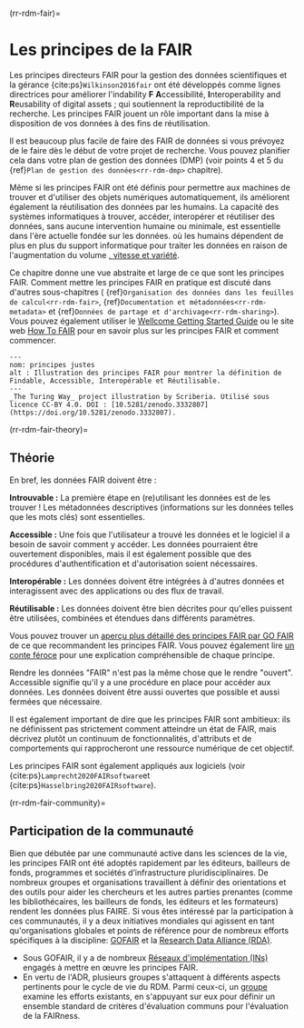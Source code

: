 (rr-rdm-fair)=
# Les principes de la FAIR

Les principes directeurs FAIR pour la gestion des données scientifiques et la gérance {cite:ps}`Wilkinson2016fair` ont été développés comme lignes directrices pour améliorer l'indability **F** **A**ccessibilité, **I**nteroperability and **R**eusability of digital assets ; qui soutiennent la reproductibilité de la recherche. Les principes FAIR jouent un rôle important dans la mise à disposition de vos données à des fins de réutilisation.

Il est beaucoup plus facile de faire des FAIR de données si vous prévoyez de le faire dès le début de votre projet de recherche. Vous pouvez planifier cela dans votre plan de gestion des données (DMP) (voir points 4 et 5 du {ref}`Plan de gestion des données<rr-rdm-dmp>` chapitre).

Même si les principes FAIR ont été définis pour permettre aux machines de trouver et d'utiliser des objets numériques automatiquement, ils améliorent également la réutilisation des données par les humains. La capacité des systèmes informatiques à trouver, accéder, interopérer et réutiliser des données, sans aucune intervention humaine ou minimale, est essentielle dans l'ère actuelle fondée sur les données. où les humains dépendent de plus en plus du support informatique pour traiter les données en raison de l'augmentation du volume [, vitesse et variété](https://www.zdnet.com/article/volume-velocity-and-variety-understanding-the-three-vs-of-big-data/).

Ce chapitre donne une vue abstraite et large de ce que sont les principes FAIR. Comment mettre les principes FAIR en pratique est discuté dans d'autres sous-chapitres ( {ref}`Organisation des données dans les feuilles de calcul<rr-rdm-fair>`, {ref}`Documentation et métadonnées<rr-rdm-metadata>` et {ref}`Données de partage et d'archivage<rr-rdm-sharing>`). Vous pouvez également utiliser le [Wellcome Getting Started Guide](https://f1000researchdata.s3.amazonaws.com/resources/FAIR_Open_GettingStarted.pdf) ou le site web [How To FAIR](https://howtofair.dk/) pour en savoir plus sur les principes FAIR et comment commencer.

```{figure} ../../figures/fair-principles.jpg
---
nom: principes justes
alt : Illustration des principes FAIR pour montrer la définition de Findable, Accessible, Interopérable et Réutilisable.
---
_The Turing Way_ project illustration by Scriberia. Utilisé sous licence CC-BY 4.0. DOI : [10.5281/zenodo.3332807](https://doi.org/10.5281/zenodo.3332807).
```

(rr-rdm-fair-theory)=
## Théorie

En bref, les données FAIR doivent être :

**Introuvable :** La première étape en (re)utilisant les données est de les trouver ! Les métadonnées descriptives (informations sur les données telles que les mots clés) sont essentielles.

**Accessible :** Une fois que l'utilisateur a trouvé les données et le logiciel il a besoin de savoir comment y accéder. Les données pourraient être ouvertement disponibles, mais il est également possible que des procédures d'authentification et d'autorisation soient nécessaires.

**Interopérable :** Les données doivent être intégrées à d'autres données et interagissent avec des applications ou des flux de travail.

**Réutilisable :** Les données doivent être bien décrites pour qu'elles puissent être utilisées, combinées et étendues dans différents paramètres.

Vous pouvez trouver un [aperçu plus détaillé des principes FAIR par GO FAIR](https://www.go-fair.org/fair-principles) de ce que recommandent les principes FAIR. Vous pouvez également lire [un conte féroce](https://doi.org/10.5281/zenodo.2248200) pour une explication compréhensible de chaque principe.

Rendre les données "FAIR" n'est pas la même chose que le rendre "ouvert". Accessible signifie qu'il y a une procédure en place pour accéder aux données. Les données doivent être aussi ouvertes que possible et aussi fermées que nécessaire.

Il est également important de dire que les principes FAIR sont ambitieux: ils ne définissent pas strictement comment atteindre un état de FAIR, mais décrivez plutôt un continuum de fonctionnalités, d'attributs et de comportements qui rapprocheront une ressource numérique de cet objectif.

Les principes FAIR sont également appliqués aux logiciels (voir {cite:ps}`Lamprecht2020FAIRsoftware`et {cite:ps}`Hasselbring2020FAIRsoftware`).


(rr-rdm-fair-community)=
## Participation de la communauté

Bien que débutée par une communauté active dans les sciences de la vie, les principes FAIR ont été adoptés rapidement par les éditeurs, bailleurs de fonds, programmes et sociétés d’infrastructure pluridisciplinaires. De nombreux groupes et organisations travaillent à définir des orientations et des outils pour aider les chercheurs et les autres parties prenantes (comme les bibliothécaires, les bailleurs de fonds, les éditeurs et les formateurs) rendent les données plus FAIRE. Si vous êtes intéressé par la participation à ces communautés, il y a deux initiatives mondiales qui agissent en tant qu'organisations globales et points de référence pour de nombreux efforts spécifiques à la discipline: [GOFAIR](https://www.go-fair.org) et la [Research Data Alliance (RDA)](https://www.rd-alliance.org).
* Sous GOFAIR, il y a de nombreux [Réseaux d'implémentation (INs)](https://www.go-fair.org/implementation-networks) engagés à mettre en œuvre les principes FAIR.
* En vertu de l'ADR, plusieurs groupes s'attaquent à différents aspects pertinents pour le cycle de vie du RDM. Parmi ceux-ci, un [groupe](https://www.rd-alliance.org/groups/fair-data-maturity-model-wg) examine les efforts existants, en s'appuyant sur eux pour définir un ensemble standard de critères d'évaluation communs pour l'évaluation de la FAIRness.

